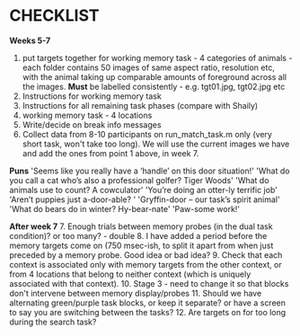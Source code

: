 # CHECKLIST

**Weeks 5-7**
1. put targets together for working memory task - 4 categories of animals - each folder contains 50 images of same aspect ratio, resolution etc, with the animal taking up comparable amounts of foreground across all the images. **Must** be labelled consistently - e.g.  tgt01.jpg, tgt02.jpg etc
2. Instructions for working memory task
3. Instructions for all remaining task phases (compare with Shaily)
4. working memory task - 4 locations
5. Write/decide on break info messages
6. Collect data from 8-10 participants on run_match_task.m only (very short task, won't take too long). We will use the current images we have and add the ones from point 1 above, in week 7.

**Puns**
'Seems like you really have a ‘handle’ on this door situation!'
'What do you call a cat who’s also a professional golfer? Tiger Woods'
'What do animals use to count? A cowculator'
'You’re doing an otter-ly terrific job'
'Aren’t puppies just a-door-able? '
'Gryffin-door – our task’s spirit animal'
'What do bears do in winter? Hy-bear-nate'
'Paw-some work!'



**After week 7**
7. Enough trials between memory probes (in the dual task condition)? or too many? - double
8. I have added a period before the memory targets come on (750 msec-ish, to split
it apart from when just preceded by a memory probe. Good idea or bad idea?
9. Check that each context is associated only with memory targets from the other
context, or from 4 locations that belong to neither context (which is uniquely associated with
that context).
10. Stage 3 - need to change it so that blocks don't intervene between memory display/probes
11. Should we have alternating green/purple task blocks, or keep it separate? or have a screen to 
say you are switching between the tasks?
12. Are targets on for too long during the search task?

